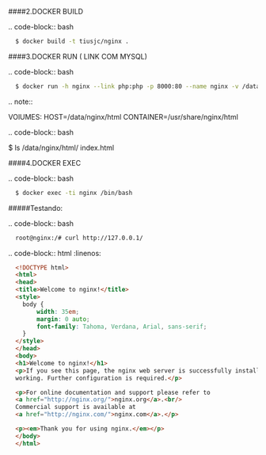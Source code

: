 <script src="https://raw.githubusercontent.com/tiusjc/dtisjc-docs/master/docs/dockerfiles/nginx/Dockerfile"></script>

####2.DOCKER BUILD

.. code-block:: bash

```bash
  $ docker build -t tiusjc/nginx .
```

####3.DOCKER RUN ( LINK COM MYSQL)

.. code-block:: bash
 
```bash
  $ docker run -h nginx --link php:php -p 8000:80 --name nginx -v /data/nginx/html:/usr/share/nginx/html -d tiusjc/nginx 
```

.. note::
  
  VOlUMES:  HOST=/data/nginx/html CONTAINER=/usr/share/nginx/html
  
.. code-block:: bash

  $ ls /data/nginx/html/
  index.html  

####4.DOCKER EXEC

.. code-block:: bash

```bash
  $ docker exec -ti nginx /bin/bash
```

#####Testando:

.. code-block:: bash

```bash
  root@nginx:/# curl http://127.0.0.1/
```

.. code-block:: html
  :linenos:

```html
  <!DOCTYPE html>
  <html>
  <head>
  <title>Welcome to nginx!</title>
  <style>
    body {
        width: 35em;
        margin: 0 auto;
        font-family: Tahoma, Verdana, Arial, sans-serif;
    }
  </style>
  </head>
  <body>
  <h1>Welcome to nginx!</h1>
  <p>If you see this page, the nginx web server is successfully installed and
  working. Further configuration is required.</p>

  <p>For online documentation and support please refer to
  <a href="http://nginx.org/">nginx.org</a>.<br/>
  Commercial support is available at
  <a href="http://nginx.com/">nginx.com</a>.</p>

  <p><em>Thank you for using nginx.</em></p>
  </body>
  </html>
```

